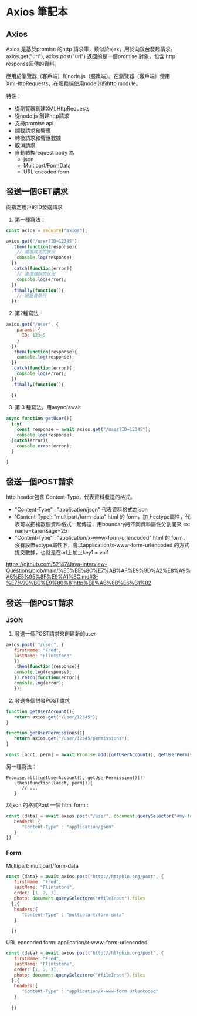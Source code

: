 # Axios 筆記本

## Axios
Axios 是基於promise 的http 請求庫，類似於ajax，用於向後台發起請求。   
axios.get("url"), axios.post("url") 返回的是一個promise 對象，包含 http response回傳的資料。   

應用於瀏覽器（客戶端）和node.js（服務端）。在瀏覽器（客戶端）使用XmlHttpRequests，在服務端使用node.js的http module。   

特性：
   - 從瀏覽器創建XMLHttpRequests
   - 從node.js 創建http請求
   - 支持promise api
   - 攔截請求和響應
   - 轉換請求和響應數據
   - 取消請求
   - 自動轉換request body 為
     - json
     - Multipart/FormData
     - URL encoded form

## 發送一個GET請求

向指定用戶的ID發送請求
1. 第一種寫法：
```javascript
const axios = require("axios");

axios.get("/user?ID=12345")
  .then(function(response){
    // 處理成功的狀況
    console.log(response); 
  })
  .catch(function(error){
    // 處理錯誤的狀況
    console.log(error); 
  })
  .finally(function(){
    // 總是會執行
  });
```
2. 第2種寫法
```javascript
axios.get("/user", {
    params: {
      ID: 12345
    }
  })
  .then(function(response){
    console.log(response);
  })
  .catch(function(error){
    console.log(error);
  })
  .finally(function(){
  
  })
  ```
3. 第 3 種寫法，用async/await


```javascript
async function getUser(){
  try{
    const response = await axios.get("/user?ID=12345");
    console.log(response);
  }catch(error){
    console.error(error);
  }

}
```
  
## 發送一個POST請求
http header包含 Content-Type，代表資料發送的格式。     
 - "Content-Type" : "application/json" 代表資料格式為json    
 - 'Content-Type': "multipart/form-data" html 的 form，加上ectype屬性，代表可以把複數個資料格式一起傳送，用boundary將不同資料屬性分割開來 ex: name=karen&age=25   
 - "Content-Type" : "application/x-www-form-urlencoded" html 的 form，沒有設置ectype屬性下，會以application/x-www-form-urlencoded 的方式提交數據，也就是在url上加上key1 = val1   


https://github.com/52147/Java-Interview-Questions/blob/main/%E5%BE%8C%E7%AB%AF%E9%9D%A2%E8%A9%A6%E5%95%8F%E9%A1%8C.md#3-%E7%99%BC%E9%80%81http%E8%AB%8B%E6%B1%82


## 發送一個POST請求 

### JSON
1. 發送一個POST請求來創建新的user
```javascript
axios.post( "/user", {
   firstName: "Fred",
   lastName: "Flintstone"
   })
   .then(function(response){
   console.log(response);
   }).catch(function(error){
   console.log(error);
   });
```
2. 發送多個併發POST請求
```javascript
function getUserAccount(){
   return axios.get("/user/12345");
}

function getUserPermissions(){
   return axios.get("/user/12345/permissions");
}

const [acct, perm] = await Promise.add([getUserAccount(), getUserPermissions()]);

```
另一種寫法：
```
Promise.all([getUserAccount(), getUserPermission()])
   .then(function([acct, perm])){
      // ...
   }
```
以json 的格式Post 一個 html form :
```javascript
const {data} = await axios.post("/user", document.querySelector("#my-form"), {
   headers: {
      "Content-Type" : "application/json"
   }
})
```
### Form
Multipart: multipart/form-data
```javascript
const {data} = await axios.post("http://httpbin.org/post", {
   firstName: "Fred",
   lastName: "Flintstone",
   order: [1, 2, 3],
   photo: document.querySelectore("#fileInput").files
  },{
   headers:{
      "Content-Type" : "multiplart/form-data"
   }
  
  })
```

URL enocoded form: application/x-www-form-urlencoded
```javascript
const {data} = await axios.post("http://httpbin.org/post", {
   firstName: "Fred",
   lastName: "Flintstone",
   order: [1, 2, 3],
   photo: document.querySelectore("#fileInput").files
  },{
   headers:{
      "Content-Type" : "application/x-www-form-urlencoded"
   }
  
  })
```
